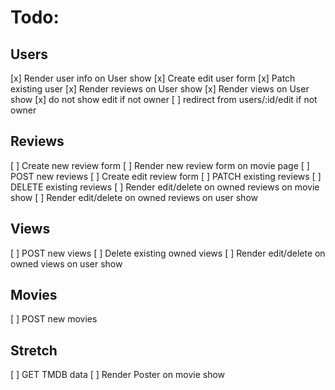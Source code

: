# Todo:
## Users
[x] Render user info on User show
[x] Create edit user form
[x] Patch existing user
[x] Render reviews on User show
[x] Render views on User show
[x] do not show edit if not owner
[ ] redirect from users/:id/edit if not owner

## Reviews
[ ] Create new review form
[ ] Render new review form on movie page
[ ] POST new reviews
[ ] Create edit review form
[ ] PATCH existing reviews
[ ] DELETE existing reviews
[ ] Render edit/delete on owned reviews on movie show
[ ] Render edit/delete on owned reviews on user show

## Views
[ ] POST new views
[ ] Delete existing owned views
[ ] Render edit/delete on owned views on user show

## Movies
[ ] POST new movies

## Stretch
[ ] GET TMDB data
[ ] Render Poster on movie show


